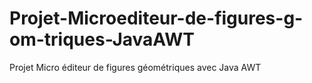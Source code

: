 # Projet-Microediteur-de-figures-g-om-triques-JavaAWT
Projet Micro éditeur de figures géométriques avec Java AWT
